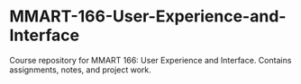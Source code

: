 # MMART-166-User-Experience-and-Interface
Course repository for MMART 166: User Experience and Interface. Contains assignments, notes, and project work.
